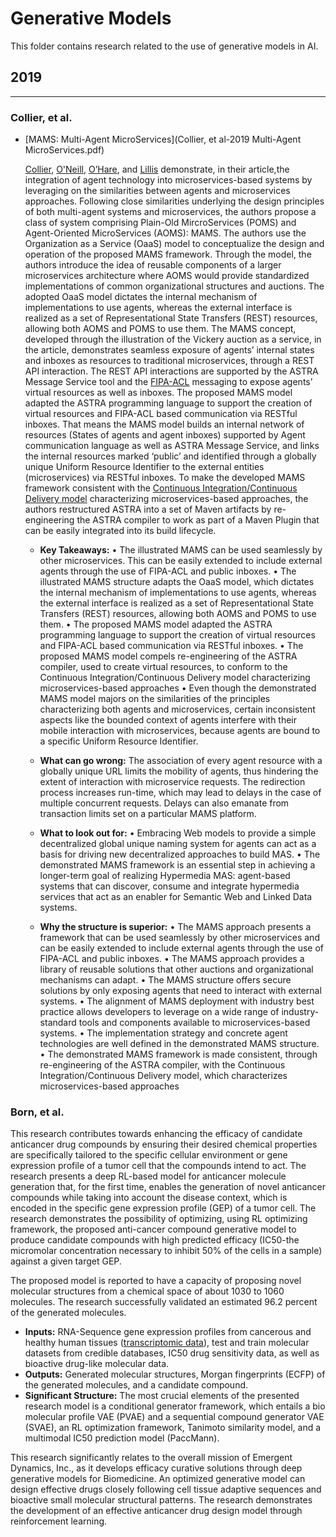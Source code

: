 Generative Models
=====

This folder contains research related to the use of generative models in AI.

## 2019
---

### Collier, et al.

- [MAMS: Multi-Agent MicroServices](Collier, et al-2019 Multi-Agent MicroServices.pdf)

   [Collier](https://people.ucd.ie/rem.collier/), [O'Neill](https://people.ucd.ie/eoin.oneill/), [O’Hare](https://people.ucd.ie/gregory.ohare/), and [Lillis](https://people.ucd.ie/david.lillis/) demonstrate, in their article,the integration of agent technology into microservices-based systems by leveraging on the similarities between agents and microservices approaches.  Following close similarities underlying the design principles of both multi-agent systems and microservices, the authors propose a class of system comprising Plain-Old MircroServices (POMS) and Agent-Oriented MicroServices (AOMS): MAMS. The authors use the Organization as a Service (OaaS) model to conceptualize the design and operation of the proposed MAMS framework. Through the model, the authors introduce the idea of reusable components of a larger microservices architecture where AOMS would provide standardized implementations of common organizational structures and auctions. The adopted OaaS model dictates the internal mechanism of implementations to use agents, whereas the external interface is realized as a set of Representational State Transfers (REST) resources, allowing both AOMS and POMS to use them. The MAMS concept, developed through the illustration of the Vickery auction as a service, in the article, demonstrates seamless exposure of agents’ internal states and inboxes as resources to traditional microservices, through a REST API interaction. The REST API interactions are supported by the ASTRA Message Service tool and the [FIPA-ACL](http://www.fipa.org/repository/aclspecs.html)  messaging to expose agents’ virtual resources as well as inboxes. The proposed MAMS model adapted the ASTRA programming language to support the creation of virtual resources and FIPA-ACL based communication via RESTful inboxes. That means the MAMS model builds an internal network of resources (States of agents and agent inboxes) supported by Agent communication language as well as ASTRA Message Service, and links the internal resources marked ‘public’ and identified through a globally unique Uniform Resource Identifier to the external entities (microservices) via RESTful inboxes. To make the developed MAMS framework consistent with the [Continuous Integration/Continuous Delivery model](https://en.wikipedia.org/wiki/CI/CD) characterizing microservices-based approaches, the authors restructured ASTRA into a set of Maven artifacts by re-engineering the ASTRA compiler to work as part of a Maven Plugin that can be easily integrated into its build lifecycle.  

   - **Key Takeaways:** 
   •	The illustrated MAMS can be used seamlessly by other microservices. This can be easily extended to include external agents through the use of FIPA-ACL and public inboxes.
•	The illustrated MAMS structure adapts the OaaS model, which dictates the internal mechanism of implementations to use agents, whereas the external interface is realized as a set of Representational State Transfers (REST) resources, allowing both AOMS and POMS to use them.
•	The proposed MAMS model adapted the ASTRA programming language to support the creation of virtual resources and FIPA-ACL based communication via RESTful inboxes.
•	The proposed MAMS model compels re-engineering of the ASTRA compiler, used to create virtual resources, to conform to the Continuous Integration/Continuous Delivery model characterizing microservices-based approaches
•	Even though the demonstrated MAMS model majors on the similarities of the principles characterizing both agents and microservices, certain inconsistent aspects like the bounded context of agents interfere with their mobile interaction with microservices, because agents are bound to a specific Uniform Resource Identifier.

   - **What can go wrong:**
  The association of every agent resource with a globally unique URL limits the mobility of agents, thus hindering the extent of interaction with microservice requests. The redirection process increases run-time, which may lead to delays in the case of multiple concurrent requests. Delays can also emanate from transaction limits set on a particular MAMS platform.
   - **What to look out for:** 
   •	Embracing Web models to provide a simple decentralized global unique naming system for agents can act as a basis for driving new decentralized approaches to build MAS.
•	The demonstrated MAMS framework is an essential step in achieving a longer-term goal of realizing Hypermedia MAS: agent-based systems that can discover, consume and integrate hypermedia services that act as an enabler for Semantic Web and Linked Data systems.

  - **Why the structure is superior:** 
 •	The MAMS approach presents a framework that can be used seamlessly by other microservices and can be easily extended to include external agents through the use of FIPA-ACL and public inboxes.
•	The MAMS approach provides a library of reusable solutions that other auctions and organizational mechanisms can adapt. 
•	The MAMS structure offers secure solutions by only exposing agents that need to interact with external systems. 
•	The alignment of MAMS deployment with industry best practice allows developers to leverage on a wide range of industry-standard tools and components available to microservices-based systems.
•	The implementation strategy and concrete agent technologies are well defined in the demonstrated MAMS structure. 
•	The demonstrated MAMS framework is made consistent, through re-engineering of the ASTRA compiler, with the Continuous Integration/Continuous Delivery model, which characterizes microservices-based approaches


    
  


### Born, et al.

   This research contributes towards enhancing the efficacy of candidate anticancer drug compounds by ensuring their desired chemical properties are specifically tailored to the specific cellular environment or gene expression profile of a tumor cell that the compounds intend to act. The research presents a deep RL-based model for anticancer molecule generation that, for the first time, enables the generation of novel anticancer compounds while taking into account the disease context, which is encoded in the specific gene expression profile (GEP) of a tumor cell. The research demonstrates the possibility of optimizing, using RL optimizing framework, the proposed anti-cancer compound generative model to produce candidate compounds with high predicted efficacy (IC50-the micromolar concentration necessary to inhibit 50% of the cells in a sample) against a given target GEP. 

   The proposed model is reported to have a capacity of proposing novel molecular structures from a chemical space of about 1030 to 1060 molecules. The research successfully validated an estimated 96.2 percent of the generated molecules. 
   - **Inputs:** RNA-Sequence gene expression profiles from cancerous and healthy human tissues ([transcriptomic data](https://www.ncbi.nlm.nih.gov/pubmed/20972753)), test and train molecular datasets from credible databases, IC50 drug sensitivity data, as well as bioactive drug-like molecular data. 
   - **Outputs:** Generated molecular structures, Morgan fingerprints (ECFP) of the generated molecules, and a candidate compound. 
   - **Significant Structure:** The most crucial elements of the presented research model is a conditional generator framework, which entails a bio molecular profile VAE (PVAE) and a sequential compound generator VAE (SVAE), an RL optimization framework, Tanimoto similarity model, and a multimodal IC50 prediction model (PaccMann). 

   This research significantly relates to the overall mission of Emergent Dynamics, Inc., as it develops efficacy curative solutions through deep generative models for Biomedicine. An optimized generative model can design effective drugs closely following cell tissue adaptive sequences and bioactive small molecular structural patterns. The research demonstrates the development of an effective anticancer drug design model through reinforcement learning.
